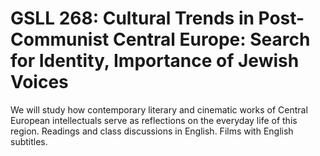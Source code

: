 # GSLL 268: Cultural Trends in Post-Communist Central Europe: Search for Identity, Importance of Jewish Voices

We will study how contemporary literary and cinematic works of Central European intellectuals serve as reflections on the everyday life of this region. Readings and class discussions in English. Films with English subtitles.